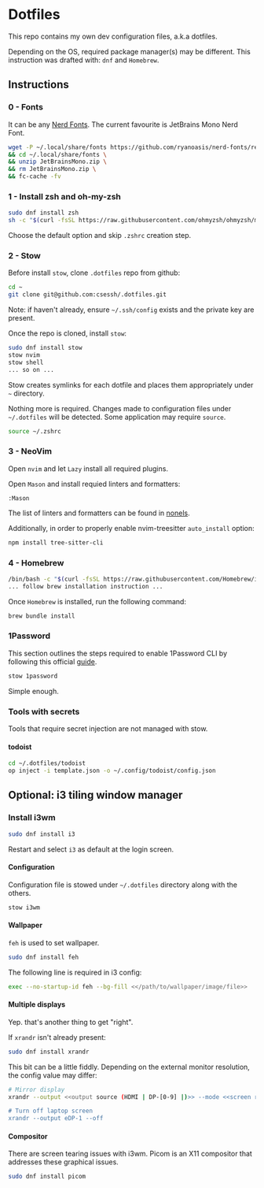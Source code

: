 # Dotfiles

This repo contains my own dev configuration files, a.k.a dotfiles.

Depending on the OS, required package manager(s) may be different.
This instruction was drafted with: `dnf` and `Homebrew`.

## Instructions

### 0 - Fonts

It can be any [Nerd Fonts](https://www.nerdfonts.com/).
The current favourite is JetBrains Mono Nerd Font.

```bash
wget -P ~/.local/share/fonts https://github.com/ryanoasis/nerd-fonts/releases/download/v3.0.2/JetBrainsMono.zip \
&& cd ~/.local/share/fonts \
&& unzip JetBrainsMono.zip \
&& rm JetBrainsMono.zip \
&& fc-cache -fv
```

### 1 - Install zsh and oh-my-zsh

```bash
sudo dnf install zsh
sh -c "$(curl -fsSL https://raw.githubusercontent.com/ohmyzsh/ohmyzsh/master/tools/install.sh)"
```

Choose the default option and skip `.zshrc` creation step.

### 2 - Stow

Before install `stow`, clone `.dotfiles` repo from github:

```bash
cd ~
git clone git@github.com:csessh/.dotfiles.git
```

Note: if haven't already, ensure `~/.ssh/config` exists and the private key are present.

Once the repo is cloned, install `stow`:

```bash
sudo dnf install stow
stow nvim
stow shell
... so on ... 
```

Stow creates symlinks for each dotfile and places them appropriately under `~` directory.

Nothing more is required.
Changes made to configuration files under `~/.dotfiles` will be detected.
Some application may require `source`.

```bash
source ~/.zshrc
```

### 3 - NeoVim

Open `nvim` and let `Lazy` install all required plugins.

Open `Mason` and install requied linters and formatters:

```vim
:Mason
```

The list of linters and formatters can be found in [nonels](/nvim/.config/nvim/lua/plugins/nonels.lua).

Additionally, in order to properly enable nvim-treesitter `auto_install` option:

```bash
npm install tree-sitter-cli
```

### 4 - Homebrew

```bash
/bin/bash -c "$(curl -fsSL https://raw.githubusercontent.com/Homebrew/install/HEAD/install.sh)"
... follow brew installation instruction ... 

```

Once `Homebrew` is installed, run the following command:

```bash
brew bundle install 
```

### 1Password

This section outlines the steps required to enable 1Password CLI by
following this official [guide](https://developer.1password.com/docs/cli/get-started/).

```bash
stow 1password
```

Simple enough.

### Tools with secrets

Tools that require secret injection are not managed with stow.

#### todoist

```bash
cd ~/.dotfiles/todoist
op inject -i template.json -o ~/.config/todoist/config.json
```

## Optional: i3 tiling window manager

### Install i3wm

```bash
sudo dnf install i3
```

Restart and select `i3` as default at the login screen.

#### Configuration

Configuration file is stowed under `~/.dotfiles` directory along with the others.

```bash
stow i3wm
```

#### Wallpaper

`feh` is used to set wallpaper.

```bash
sudo dnf install feh
```

The following line is required in i3 config:

```bash
exec --no-startup-id feh --bg-fill <</path/to/wallpaper/image/file>>
```

#### Multiple displays

Yep. that's another thing to get "right".

If `xrandr` isn't already present:

```bash
sudo dnf install xrandr
```

This bit can be a little fiddly.
Depending on the external monitor resolution, the config value may differ:

```bash
# Mirror display
xrandr --output <<output source (HDMI | DP-[0-9] |)>> --mode <<screen resolution>>

# Turn off laptop screen
xrandr --output eDP-1 --off 
```

#### Compositor

There are screen tearing issues with i3wm.
Picom is an X11 compositor that addresses these graphical issues.

```bash
sudo dnf install picom
```
